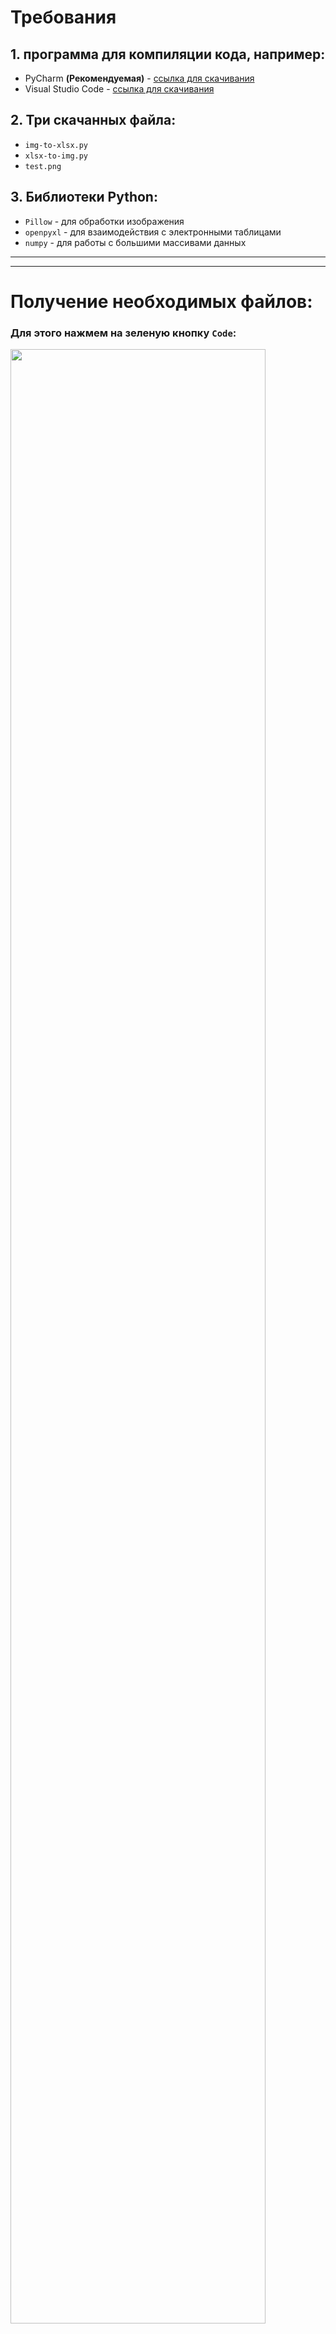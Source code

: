 # Требования
## 1. программа для компиляции кода, например:
+ PyCharm **(Рекомендуемая)** - [ссылка для скачивания](https://www.jetbrains.com/ru-ru/pycharm/download/#section=windows)
+ Visual Studio Code - [ссылка для скачивания](https://code.visualstudio.com/download)
## 2. Три скачанных файла:
+ `img-to-xlsx.py`
+ `xlsx-to-img.py`
+ `test.png`
## 3. Библиотеки Python:
+ `Pillow` - для обработки изображения
+ `openpyxl` - для взаимодействия с электронными таблицами
+ `numpy` - для работы с большими массивами данных
--------
--------

# Получение необходимых файлов:

### Для этого нажмем на зеленую кнопку `Code`:
<img src="https://github.com/Z0DEN/images/blob/main/Contest/Code-button.png" width="90%" height="90%"/>

### Затем `Download ZIP`:
<img src="https://github.com/Z0DEN/images/blob/main/Contest/Download.png" width="55%" height="55%"/>

### Следующим этапом необходимо распаковать скачанный архив в папку `Загрузки`
---
---
# Установка библиотек для `Python`
## Откроем программму-компилятор
## Откроем терминал:
 + Для PyCharm: **`ALT` + `F12`**
 + Для Visual Code: **`CTRL`** + **`SHIFT`** + **`**
## Установим библиотеки, введем команду:
```
pip install Pillow openpyxl numpy
```
<img src="https://github.com/Z0DEN/images/blob/main/Contest/libraries.png" width="80%" height="80%"/>

---
---
# Перевод картинки в `Excel`
## 1. Откроем файл `img-to-xlsx.py` при помощи `PyCharm`

## 2. Запустим код:
### Для этого нажмем правой кнопкой по названию файла: 
<img src="https://github.com/Z0DEN/images/blob/main/Contest/right_click.png" width="90%" height="65%"/>

### Затем `Run`
<img src="https://github.com/Z0DEN/images/blob/main/Contest/run.png" width="50%" height="50%"/>

### Во время выполнения программы в консоле вывода будет показан прогресс работы:
<img src="https://github.com/Z0DEN/images/blob/main/Contest/end.png" width="65%" height="65%"/>

### 3. Наконец мы можем увидеть результат открыв файл `img-to-xlsx.xlsx` в папке с кодом: `Загрузки/contest-main/contest-main/`
<img src="https://github.com/Z0DEN/images/blob/main/Contest/Excel.png" width="65%" height="65%"/>

## Запуск в `Visual Code` 
### Запуск кода в данном компиляторе потребует аналогичных действий, что и в `PyCharm` однако сначала необходимо будет установить сам язык програмирования в виде расширения:
<img src="https://github.com/Z0DEN/images/blob/main/Contest/Excel.png" width="65%" height="65%"/>

### Затем запустить программу:
<img src="https://github.com/Z0DEN/images/blob/main/Contest/Excel.png" width="65%" height="65%"/>

---
---
# Перевод изображения из `Excel` в `png`  

---
---
 